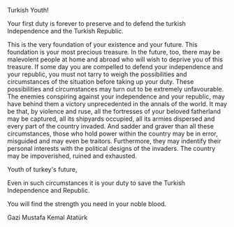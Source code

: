 Turkish Youth!

Your first duty is forever to preserve and to defend the turkish Independence and the Turkish Republic.

This is the very foundation of your existence and your future. This foundation is your most precious treasure. In the future, too, there may be malevolent people at home and abroad who will wish to deprive you of this treasure. If some day you are compelled to defend your independence and your republic, you must not tarry to weigh the possibilities and circumstances of the situation before taking up your duty. These possibilities and circumstances may turn out to be extremely unfavourable. The enemies conspiring against your independence and your republic, may have behind them a victory unprecedented in the annals of the world. It may be that, by violence and ruse, all the fortresses of your beloved fatherland may be captured, all its shipyards occupied, all its armies dispersed and every part of the country invaded. And sadder and graver than all these circumstances, those who hold power within the country may be in error, misguided and may even be traitors. Furthermore, they may indentify their personal interests with the political designs of the invaders. The country may be impoverished, ruined and exhausted.

Youth of turkey's future,

Even in such circumstances it is your duty to save the Turkish Independence and Republic.

You will find the strength you need in your noble blood.

Gazi Mustafa Kemal Atatürk 
